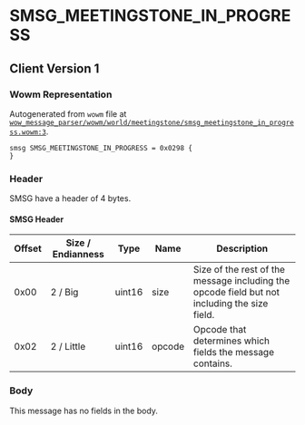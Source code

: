 # SMSG_MEETINGSTONE_IN_PROGRESS

## Client Version 1

### Wowm Representation

Autogenerated from `wowm` file at [`wow_message_parser/wowm/world/meetingstone/smsg_meetingstone_in_progress.wowm:3`](https://github.com/gtker/wow_messages/tree/main/wow_message_parser/wowm/world/meetingstone/smsg_meetingstone_in_progress.wowm#L3).
```rust,ignore
smsg SMSG_MEETINGSTONE_IN_PROGRESS = 0x0298 {
}
```
### Header

SMSG have a header of 4 bytes.

#### SMSG Header

| Offset | Size / Endianness | Type   | Name   | Description |
| ------ | ----------------- | ------ | ------ | ----------- |
| 0x00   | 2 / Big           | uint16 | size   | Size of the rest of the message including the opcode field but not including the size field.|
| 0x02   | 2 / Little        | uint16 | opcode | Opcode that determines which fields the message contains.|

### Body

This message has no fields in the body.

